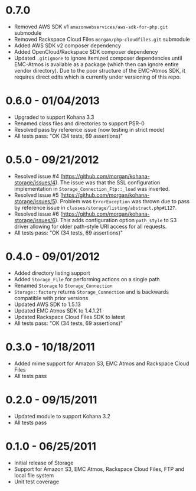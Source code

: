 # 0.7.0

- Removed AWS SDK v1 `amazonwebservices/aws-sdk-for-php.git` submodule
- Removed Rackspace Cloud Files `morgan/php-cloudfiles.git` submodule
- Added AWS SDK v2 composer dependency
- Added OpenCloud/Rackspace SDK composer dependency
- Updated `.gitignore` to ignore itemized composer dependencies until EMC-Atmos is available as a package (which then can ignore entire vendor directory). Due to the poor structure of the EMC-Atmos SDK, it requires direct edits which is currently under versioning of this repo.

# 0.6.0 - 01/04/2013

- Upgraded to support Kohana 3.3
- Renamed class files and directories to support PSR-0
- Resolved pass by reference issue (now testing in strict mode)
- All tests pass: "OK (34 tests, 69 assertions)"

# 0.5.0 - 09/21/2012

- Resolved issue #4 (https://github.com/morgan/kohana-storage/issues/4). The issue was that the 
SSL configuration implementation in `Storage_Connection_Ftp::_load` was inverted.
- Resolved issue #5 (https://github.com/morgan/kohana-storage/issues/5). Problem was 
`ErrorException` was thrown due to pass by reference issue in 
`classes/storage/listing/abstract.php#L127`.
- Resolved issue #6 (https://github.com/morgan/kohana-storage/issues/6). This adds configuration 
option `path_style` to S3 driver allowing for older path-style URI access for all requests.
- All tests pass: "OK (34 tests, 69 assertions)"

# 0.4.0 - 09/01/2012

- Added directory listing support
- Added `Storage_File` for performing actions on a single path
- Renamed `Storage` to `Storage_Connection`
- `Storage::factory` returns `Storage_Connection` and is backwards compatible with prior versions
- Updated AWS SDK to 1.5.13
- Updated EMC Atmos SDK to 1.4.1.21
- Updated Rackspace Cloud Files SDK to latest
- All tests pass: "OK (34 tests, 69 assertions)"

# 0.3.0 - 10/18/2011

- Added mime support for Amazon S3, EMC Atmos and Rackspace Cloud Files
- All tests pass

# 0.2.0 - 09/15/2011

- Updated module to support Kohana 3.2
- All tests pass

# 0.1.0 - 06/25/2011

- Initial release of Storage
- Support for Amazon S3, EMC Atmos, Rackspace Cloud Files, FTP and local file system
- Unit test coverage

